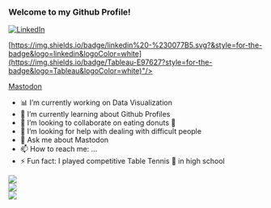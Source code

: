 ### Welcome to my Github Profile!

<a href="https://www.linkedin.com/in/alarkjoshi/"><img alt="LinkedIn" src="https://img.shields.io/badge/linkedin%20-%230077B5.svg?&style=for-the-badge&logo=linkedin&logoColor=white"/></a>



[https://img.shields.io/badge/linkedin%20-%230077B5.svg?&style=for-the-badge&logo=linkedin&logoColor=white](https://img.shields.io/badge/Tableau-E97627?style=for-the-badge&logo=Tableau&logoColor=white)"/></a>




<a rel="me" href="https://vis.social/@alark">Mastodon</a>

<!--
**alark/alark** is a ✨ _special_ ✨ repository because its `README.md` (this file) appears on your GitHub profile.

Here are some ideas to get you started:
-->

- 📊 I’m currently working on Data Visualization
- 🌱 I’m currently learning about Github Profiles
- 👯 I’m looking to collaborate on eating donuts 🍩
- 🤔 I’m looking for help with dealing with difficult people
- 💬 Ask me about Mastodon
- 📫 How to reach me: ...
- ⚡ Fun fact: I played competitive Table Tennis 🏓 in high school

<a href="https://github.com/alark">
  <img align="center" src="https://github-readme-streak-stats.herokuapp.com/?user=alark&theme=material-palenight" />
</a><br>
<a href="https://github.com/alark">
  <img align="center" src="https://github-readme-stats.vercel.app/api?username=alark&show_icons=true&theme=material-palenight" />
</a><br>
<a href="https://github.com/alark">
  <img align="center" src="https://github-readme-stats.vercel.app/api/top-langs/?username=alark&layout=compact&theme=material-palenight" />
</a><br>
